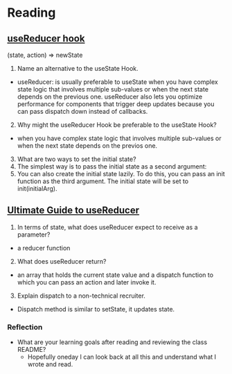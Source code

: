 # Reading
## [useReducer hook](https://reactjs.org/docs/hooks-reference.html#usereducer)

(state, action) => newState

1. Name an alternative to the useState Hook.
  - useReducer: is usually preferable to useState when you have complex state logic that involves multiple sub-values or when the next state depends on the previous one. useReducer also lets you optimize performance for components that trigger deep updates because you can pass dispatch down instead of callbacks.
2. Why might the useReducer Hook be preferable to the useState Hook?
  - when you have complex state logic that involves multiple sub-values or when the next state depends on the previos one.
3. What are two ways to set the initial state?
  1. The simplest way is to pass the initial state as a second argument:
  2. You can also create the initial state lazily. To do this, you can pass an init function as the third argument. The initial state will be set to init(initialArg).

## [Ultimate Guide to useReducer](https://blog.logrocket.com/react-usereducer-hook-ultimate-guide/)

1. In terms of state, what does useReducer expect to receive as a parameter?
  - a reducer function
2. What does useReducer return?
  - an array that holds the current state value and a dispatch function to which you can pass an action and later invoke it.
3. Explain dispatch to a non-technical recruiter.
  - Dispatch method is similar to setState, it updates state.

### Reflection
- What are your learning goals after reading and reviewing the class README?
  - Hopefully oneday I can look back at all this and understand what I wrote and read.